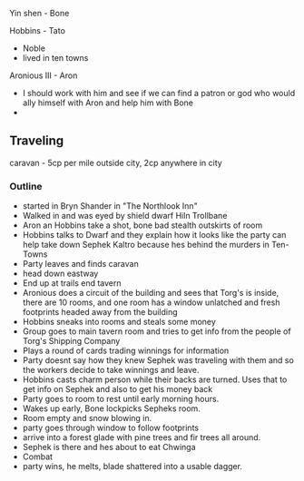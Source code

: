 Yin shen - Bone

Hobbins - Tato
- Noble
- lived in ten towns

Aronious III - Aron
- I should work with him and see if we can find a patron or god who would ally himself with Aron and help him with Bone
- 

## Traveling
caravan - 5cp per mile outside city, 2cp anywhere in city

### Outline
* started in Bryn Shander in "The Northlook Inn"
* Walked in and was eyed by shield dwarf Hiln Trollbane
* Aron an Hobbins take a shot, bone bad stealth outskirts of room
* Hobbins talks to Dwarf and they explain how it looks like the party can help take down Sephek Kaltro because hes behind the murders in Ten-Towns
* Party leaves and finds caravan
* head down eastway
* End up at trails end tavern
* Aronious does a circuit of the building and sees that Torg's is inside, there are 10 rooms, and one room has a window unlatched and fresh footprints headed away from the building
* Hobbins sneaks into rooms and steals some money
* Group goes to main tavern room and tries to get info from the people of Torg's Shipping Company
* Plays a round of cards trading winnings for information
* Party doesnt say how they knew Sephek was traveling with them and so the workers decide to take winnings and leave.
* Hobbins casts charm person while their backs are turned. Uses that to get info on Sephek and also to get his money back
* Party goes to room to rest until early morning hours.
* Wakes up early, Bone lockpicks Sepheks room.
* Room empty and snow blowing in.
* party goes through window to follow footprints
* arrive into a forest glade with pine trees and fir trees all around.
* Sephek is there and hes about to eat Chwinga
* Combat
* party wins, he melts, blade shattered into a usable dagger.